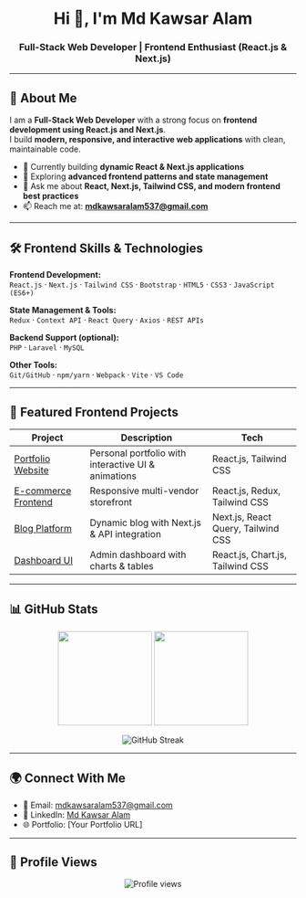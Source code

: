 <h1 align="center">Hi 👋, I'm Md Kawsar Alam</h1>
<h3 align="center">Full-Stack Web Developer | Frontend Enthusiast (React.js & Next.js)</h3>

---

## 🚀 About Me
I am a **Full-Stack Web Developer** with a strong focus on **frontend development using React.js and Next.js**.  
I build **modern, responsive, and interactive web applications** with clean, maintainable code.  

- 🔭 Currently building **dynamic React & Next.js applications**  
- 🌱 Exploring **advanced frontend patterns and state management**  
- 💬 Ask me about **React, Next.js, Tailwind CSS, and modern frontend best practices**  
- 📫 Reach me at: **mdkawsaralam537@gmail.com**  

---

## 🛠️ Frontend Skills & Technologies

**Frontend Development:**  
`React.js` · `Next.js` · `Tailwind CSS` · `Bootstrap` · `HTML5` · `CSS3` · `JavaScript (ES6+)`  

**State Management & Tools:**  
`Redux` · `Context API` · `React Query` · `Axios` · `REST APIs`  

**Backend Support (optional):**  
`PHP` · `Laravel` · `MySQL`  

**Other Tools:**  
`Git/GitHub` · `npm/yarn` · `Webpack` · `Vite` · `VS Code`  

---

## 📂 Featured Frontend Projects

| Project | Description | Tech |
|--------|-------------|------|
| [Portfolio Website](https://github.com/mdkawsaralam/portfolio) | Personal portfolio with interactive UI & animations | React.js, Tailwind CSS |
| [E-commerce Frontend](https://github.com/mdkawsaralam/ecommerce-frontend) | Responsive multi-vendor storefront | React.js, Redux, Tailwind CSS |
| [Blog Platform](https://github.com/mdkawsaralam/blog-platform) | Dynamic blog with Next.js & API integration | Next.js, React Query, Tailwind CSS |
| [Dashboard UI](https://github.com/mdkawsaralam/dashboard-ui) | Admin dashboard with charts & tables | React.js, Chart.js, Tailwind CSS |

---

## 📊 GitHub Stats

<p align="center">
  <img src="https://github-readme-stats.vercel.app/api?username=mdkawsaralam&show_icons=true&theme=tokyonight" height="165"/>
  <img src="https://github-readme-stats.vercel.app/api/top-langs/?username=mdkawsaralam&layout=compact&theme=tokyonight" height="165"/>
</p>

<p align="center">
  <img src="https://github-readme-streak-stats.herokuapp.com/?user=mdkawsaralam&theme=tokyonight" alt="GitHub Streak"/>
</p>

---

## 🌍 Connect With Me
- 📧 Email: [mdkawsaralam537@gmail.com](mailto:mdkawsaralam537@gmail.com)  
- 💼 LinkedIn: [Md Kawsar Alam](https://www.linkedin.com/in/md-kawsar-alam997)  
- 🌐 Portfolio: [Your Portfolio URL]  

---

## 📌 Profile Views
<p align="center">
  <img src="https://komarev.com/ghpvc/?username=mdkawsaralam&label=Profile%20views&color=0e75b6&style=flat" alt="Profile views" />
</p>
